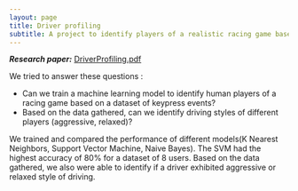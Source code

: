 ```yaml
---
layout: page
title: Driver profiling
subtitle: A project to identify players of a realistic racing game based on their keypress patterns  
---
```


***Research paper:*** [DriverProfiling.pdf](/driver_profiling.pdf) 

<!-- I was suggested this topic by my guide, [Prof. Mangesh Bedekar](http://www.mitpune.com/dept-comp/Mangesh-Bedekar-dept-it.aspx) after I asked him about potential research topics involving 3D games.  -->

We tried to answer these questions :
* Can we train a machine learning model to identify human players of a racing game based on a dataset of keypress events?
* Based on the data gathered, can we identify driving styles of different players (aggressive, relaxed)?

We trained and compared the performance of different models(K Nearest Neighbors, Support Vector Machine, Naive Bayes). The SVM had the highest accuracy of 80% for a dataset of 8 users. Based on the data gathered, we also were able to identify if a driver exhibited aggressive or relaxed style of driving.
